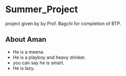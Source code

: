 # Summer_Project
project given by by Prof. Bagchi for completion of BTP.
## About Aman
- He is a meena.
- He is a playboy and heavy drinker.
- you can say he is smart.
- He is lazy.
